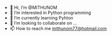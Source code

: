 - 👋 Hi, I’m @MITHUNOM
- 👀 I’m interested in Python programming
- 🌱 I’m currently learning Pyhton
- 💞️ I’m looking to collaborate on ...
- 📫 How to reach me mithunom77@hotmail.com

<!---
MITHUNOM/MITHUNOM is a ✨ special ✨ repository because its `README.md` (this file) appears on your GitHub profile.
You can click the Preview link to take a look at your changes.
--->
